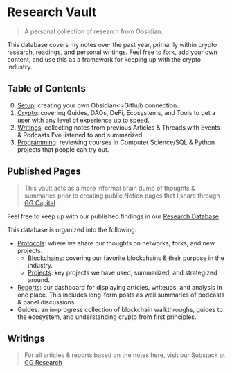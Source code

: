 # Research Vault
>A personal collection of research from Obsidian.

This database covers my notes over the past year, primarily within crypto research, readings, and personal writings. 
Feel free to fork, add your own content, and use this as a framework for keeping up with the crypto industry.

## Table of Contents
0. [Setup](https://github.com/yohangglobal/research-vault/tree/main/0.%20Setup): creating your own Obsidian<>Github connection.
1. [Crypto](https://github.com/yohangglobal/research-vault/tree/main/1.%20Crypto): covering Guides, DAOs, DeFi, Ecosystems, and Tools to get a user with any level of experience up to speed.
2. [Writings](https://github.com/yohangglobal/research-vault/tree/main/2.%20Writings): collecting notes from previous Articles & Threads with Events & Podcasts I've listened to and summarized.
3. [Programming](https://github.com/yohangglobal/research-vault/tree/main/3.%20Programming): reviewing courses in Computer Science/SQL & Python projects that people can try out.

## Published Pages
>This vault acts as a more informal brain dump of thoughts & summaries prior to creating public Notion pages that I share through [GG Capital](https://ggcapital.io/research).

Feel free to keep up with our published findings in our [Research Database](https://ggcapital.notion.site/Research-b47b51d18e994fadaa17467f84a0cd09).

This database is organized into the following:
- [Protocols](https://ggcapital.notion.site/Protocols-124ee578be7649209a994d0f1bcad0f7): where we share our thoughts on networks, forks, and new projects.
  - [Blockchains](https://ggcapital.notion.site/a5e1891050ce4fb8ab74d5511794a63b?v=e42f884bbbbf4e419760eb23667ce1b0): covering our favorite blockchains & their purpose in the industry.
  - [Projects](https://ggcapital.notion.site/5e0b376d344e4a74a31b98e5706a1d95?v=d444a0a8266f4d5ab6656ca424d80c83): key projects we have used, summarized, and strategized around.
- [Reports](https://ggcapital.notion.site/Reports-bff5f2299bc84f8ca7c693e56d1d2ed7): our dashboard for displaying articles, writeups, and analysis in one place. This includes long-form posts as well summaries of podcasts & panel discussions.  
- Guides: an in-progress collection of blockchain walkthroughs, guides to the ecosystem, and understanding crypto from first principles.

## Writings
>For all articles & reports based on the notes here, visit our Substack at [GG Research](https://ggcapital.substack.com/)
